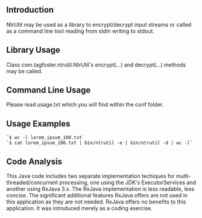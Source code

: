 ## Introduction
NtrUtil may be used as a library to encrypt/decrypt input streams or called as
a command line tool reading from stdin writing to stdout.

## Library Usage
Class com.tagfoster.ntrutil.NtrUtil's encrypt(...) and decrypt(...) methods may
be called.

## Command Line Usage
Please read usage.txt which you will find within the conf folder.

## Usage Examples

    `$ wc -l lorem_ipsum_100.txt`
    `$ cat lorem_ipsum_100.txt | bin/ntrutil -e | bin/ntrutil -d | wc -l`

## Code Analysis
This Java code includes two separate implementation techiques for
multi-threaded/concurrent processing, one using the JDK's ExecutorServices and
another using RxJava 3.x.  The RxJava implementation is less readable,
less concise.  The significant additional features RxJava offers are not used
in this application as they are not needed.  RxJava offers no benefits to this
application.  It was introduced merely as a coding exercise.
